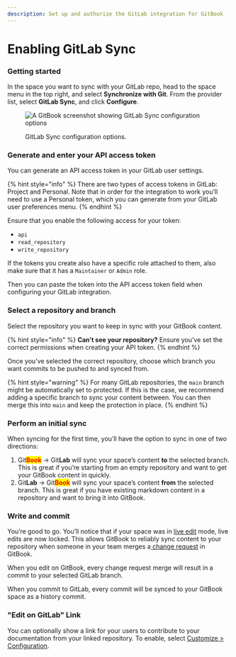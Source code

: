 ```yaml
---
description: Set up and authorize the GitLab integration for GitBook
---
```


# Enabling GitLab Sync

### Getting started

In the space you want to sync with your GitLab repo, head to the space menu in the top right, and select **Synchronize with Git**. From the provider list, select **GitLab Sync**, and click **Configure**.

<figure><img src="../../.gitbook/assets/10_01_25_git_sync-gitlab.svg" alt="A GitBook screenshot showing GitLab Sync configuration options" ><figcaption><p>GitLab Sync configuration options.</p></figcaption></figure>

### Generate and enter your API access token

You can generate an API access token in your GitLab user settings.

{% hint style="info" %}
There are two types of access tokens in GitLab: Project and Personal. Note that in order for the integration to work you’ll need to use a Personal token, which you can generate from your GitLab user preferences menu.
{% endhint %}

Ensure that you enable the following access for your token:

* `api`
* `read_repository`
* `write_repository`

If the tokens you create also have a specific role attached to them, also make sure that it has a `Maintainer` or `Admin` role.

Then you can paste the token into the API access token field when configuring your GitLab integration.

### Select a repository and branch

Select the repository you want to keep in sync with your GitBook content.

{% hint style="info" %}
**Can’t see your repository?** Ensure you’ve set the correct permissions when creating your API token.
{% endhint %}

Once you’ve selected the correct repository, choose which branch you want commits to be pushed to and synced from.

{% hint style="warning" %}
For many GitLab repositories, the `main` branch might be automatically set to protected. If this is the case, we recommend adding a specific branch to sync your content between. You can then merge this into `main` and keep the protection in place.
{% endhint %}

### Perform an initial sync

When syncing for the first time, you’ll have the option to sync in one of two directions:

1. Git<mark style="color:red;">**Book**</mark> -> Git**Lab** will sync your space’s content **to** the selected branch. This is great if you’re starting from an empty repository and want to get your GitBook content in quickly.
2. Git**Lab** -> Git<mark style="color:red;">**Book**</mark> will sync your space’s content **from** the selected branch. This is great if you have existing markdown content in a repository and want to bring it into GitBook.

### Write and commit

You’re good to go. You’ll notice that if your space was in [live edit](../../collaboration/live-edits.md) mode, live edits are now locked. This allows GitBook to reliably sync content to your repository when someone in your team merges a[ change request](../../collaboration/change-requests.md) in GitBook.

When you edit on GitBook, every change request merge will result in a commit to your selected GitLab branch.

When you commit to GitLab, every commit will be synced to your GitBook space as a history commit.

### "Edit on GitLab" Link

You can optionally show a link for your users to contribute to your documentation from your linked repository. To enable, select [Customize > Configuration](../../publishing-documentation/customization/extra-configuration.md).
